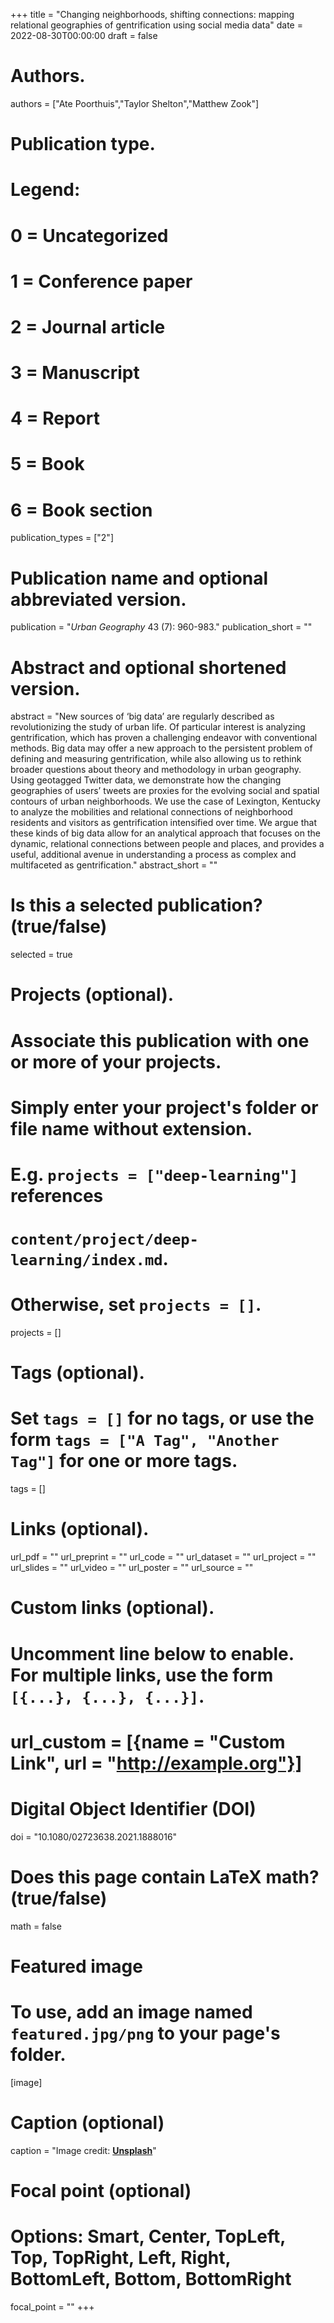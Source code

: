 +++
title = "Changing neighborhoods, shifting connections: mapping relational geographies of gentrification using social media data"
date = 2022-08-30T00:00:00
draft = false

# Authors.
authors = ["Ate Poorthuis","Taylor Shelton","Matthew Zook"]

# Publication type.
# Legend:
# 0 = Uncategorized
# 1 = Conference paper
# 2 = Journal article
# 3 = Manuscript
# 4 = Report
# 5 = Book
# 6 = Book section
publication_types = ["2"]

# Publication name and optional abbreviated version.
publication = "_Urban Geography_ 43 (7): 960-983."
publication_short = ""

# Abstract and optional shortened version.
abstract = "New sources of ‘big data’ are regularly described as revolutionizing the study of urban life. Of particular interest is analyzing gentrification, which has proven a challenging endeavor with conventional methods. Big data may offer a new approach to the persistent problem of defining and measuring gentrification, while also allowing us to rethink broader questions about theory and methodology in urban geography. Using geotagged Twitter data, we demonstrate how the changing geographies of users’ tweets are proxies for the evolving social and spatial contours of urban neighborhoods. We use the case of Lexington, Kentucky to analyze the mobilities and relational connections of neighborhood residents and visitors as gentrification intensified over time. We argue that these kinds of big data allow for an analytical approach that focuses on the dynamic, relational connections between people and places, and provides a useful, additional avenue in understanding a process as complex and multifaceted as gentrification."
abstract_short = ""

# Is this a selected publication? (true/false)
selected = true

# Projects (optional).
#   Associate this publication with one or more of your projects.
#   Simply enter your project's folder or file name without extension.
#   E.g. `projects = ["deep-learning"]` references 
#   `content/project/deep-learning/index.md`.
#   Otherwise, set `projects = []`.
projects = []

# Tags (optional).
#   Set `tags = []` for no tags, or use the form `tags = ["A Tag", "Another Tag"]` for one or more tags.
tags = []

# Links (optional).
url_pdf = ""
url_preprint = ""
url_code = ""
url_dataset = ""
url_project = ""
url_slides = ""
url_video = ""
url_poster = ""
url_source = ""

# Custom links (optional).
#   Uncomment line below to enable. For multiple links, use the form `[{...}, {...}, {...}]`.
# url_custom = [{name = "Custom Link", url = "http://example.org"}]

# Digital Object Identifier (DOI)
doi = "10.1080/02723638.2021.1888016"

# Does this page contain LaTeX math? (true/false)
math = false

# Featured image
# To use, add an image named `featured.jpg/png` to your page's folder. 
[image]
  # Caption (optional)
  caption = "Image credit: [**Unsplash**](https://unsplash.com/photos/pLCdAaMFLTE)"

  # Focal point (optional)
  # Options: Smart, Center, TopLeft, Top, TopRight, Left, Right, BottomLeft, Bottom, BottomRight
  focal_point = ""
+++

